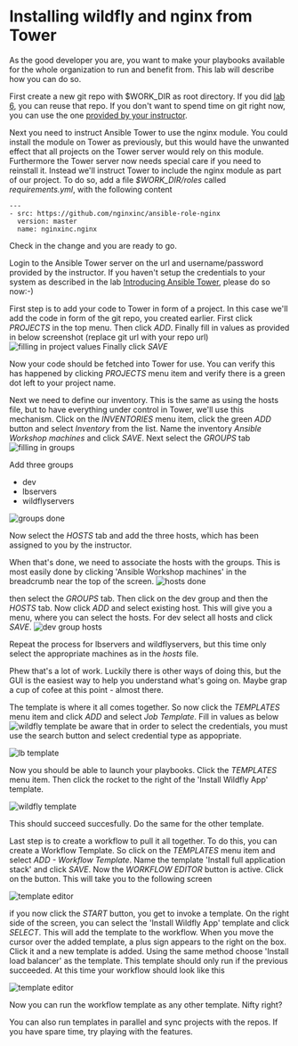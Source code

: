 # Installing wildfly and nginx from Tower

As the good developer you are, you want to make your playbooks available for the whole organization to run and benefit from. This lab will describe how you can do so.

First create a new git repo with $WORK_DIR as root directory. If you did [lab 6](https://github.com/mglantz/ansible-roadshow/tree/master/labs/lab-6), you can reuse that repo. If you don't want to spend time on git right now, you can use the one [provided by your instructor](https://github.com/jacobborella/ansible-roadshow-test).

Next you need to instruct Ansible Tower to use the nginx module. You could install the module on Tower as previously, but this would have the unwanted effect that all projects on the Tower server would rely on this module. Furthermore the Tower server now needs special care if you need to reinstall it. Instead we'll instruct Tower to include the nginx module as part of our project. To do so, add a file *$WORK_DIR/roles* called *requirements.yml*, with the following content
```
---
- src: https://github.com/nginxinc/ansible-role-nginx
  version: master
  name: nginxinc.nginx
```
Check in the change and you are ready to go.

Login to the Ansible Tower server on the url and username/password provided by the instructor. If you haven't setup the credentials to your system as described in the lab [Introducing Ansible Tower](https://github.com/mglantz/ansible-roadshow/tree/master/labs/lab-7), please do so now:-)

First step is to add your code to Tower in form of a project. In this case we'll add the code in form of the git repo, you created earlier.
First click *PROJECTS* in the top menu. Then click *ADD*. Finally fill in values as provided in below screenshot (replace git url with your repo url)
![filling in project values](images/img2.png)
Finally click *SAVE*

Now your code should be fetched into Tower for use. You can verify this has happened by clicking *PROJECTS* menu item and verify there is a green dot left to your project name.

Next we need to define our inventory. This is the same as using the hosts file, but to have everything under control in Tower, we'll use this mechanism. Click on the *INVENTORIES* menu item, click the green *ADD* button and select *Inventory* from the list. Name the inventory *Ansible Workshop machines* and click *SAVE*. Next select the *GROUPS* tab 
![filling in groups](images/img3.png)

Add three groups
* dev
* lbservers
* wildflyservers

![groups done](images/img4.png)

Now select the *HOSTS* tab and add the three hosts, which has been assigned to you by the instructor.

When that's done, we need to associate the hosts with the groups. This is most easily done by clicking 'Ansible Workshop machines' in the breadcrumb near the top of the screen.
![hosts done](images/img5.png)

then select the *GROUPS* tab. Then click on the dev group and then the *HOSTS* tab. Now click *ADD* and select existing host. This will give you a menu, where you can select the hosts. For dev select all hosts and click *SAVE*.
![dev group hosts](images/img6.png)

Repeat the process for lbservers and wildflyservers, but this time only select the appropriate machines as in the *hosts* file.

Phew that's a lot of work. Luckily there is other ways of doing this, but the GUI is the easiest way to help you understand what's going on. Maybe grap a cup of cofee at this point - almost there.

The template is where it all comes together. So now click the *TEMPLATES* menu item and click *ADD* and select *Job Template*. Fill in values as below
![wildfly template](images/img7.png)
be aware that in order to select the credentials, you must use the search button and select credential type as appopriate.

![lb template](images/img8.png)

Now you should be able to launch your playbooks. Click the *TEMPLATES* menu item. Then click the rocket to the right of the 'Install Wildfly App' template.

![wildfly template](images/img9.png)

This should succeed succesfully. Do the same for the other template.

Last step is to create a workflow to pull it all together. To do this, you can create a Workflow Template. So click on the *TEMPLATES* menu item and select *ADD - Workflow Template*. Name the template 'Install full application stack' and click *SAVE*. Now the *WORKFLOW EDITOR* button is active. Click on the button. This will take you to the following screen

![template editor](images/img10.png)

if you now click the *START* button, you get to invoke a template. On the right side of the screen, you can select the 'Install Wildfly App' template and click *SELECT*. This will add the template to the workflow. When you move the cursor over the added template, a plus sign appears to the right on the box. Click it and a new template is added. Using the same method choose 'Install load balancer' as the template. This template should only run if the previous succeeded. At this time your workflow should look like this

![template editor](images/img11.png)

Now you can run the workflow template as any other template. Nifty right?

You can also run templates in parallel and sync projects with the repos. If you have spare time, try playing with the features.
